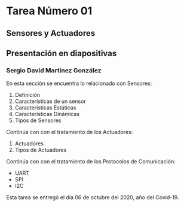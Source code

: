 # Tarea Número 01
## Sensores y Actuadores
## Presentación en diapositivas 
### Sergio David Martínez González

En esta sección se encuentra lo relacionado con Sensores:
1. Definición
2. Características de un sensor
3. Características Estáticas
4. Características Dinámicas
5. Tipos de Sensores

Continúa con con el tratamiento de los Actuadores:
1. Actuadores
2. Tipos de Actuadores

Continúa con con el tratamiento de los Protocolos de Comunicación:
- UART
- SPI
- I2C

Esta tarea se entregó el día 06 de octubre del 2020, año del Covid-19.